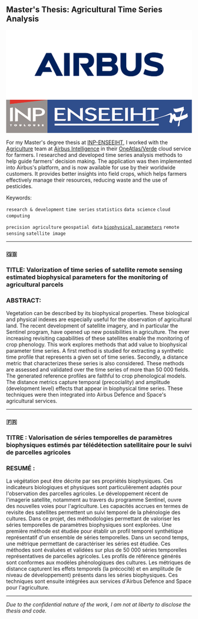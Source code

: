 ## Master's Thesis: Agricultural Time Series Analysis

![Airbus](./figs/airbus.png)
![INP-ENSEEIHT](./figs/n7.png)


For my Master's degree thesis at [INP-ENSEEIHT](https://www.enseeiht.fr/), I worked with the [Agriculture](https://www.intelligence-airbusds.com/markets/agriculture/) team at [Airbus Intelligence](https://www.intelligence-airbusds.com/) in their [OneAtlas/Verde](https://oneatlas.airbus.com/service/verde) cloud service for farmers.
I researched and developed time series analysis methods to help guide farmers' decision making.
The application was then implemented into Airbus's platform, and is now available for use by their worldwide customers.
It provides better insights into field crops, which helps farmers effectively manage their resources, reducing waste and the use of pesticides.

Keywords:

`research & development`
`time series`
`statistics`
`data science`
`cloud computing`

`precision agriculture`
`geospatial data`
[`biophysical parameters`](https://www.intelligence-airbusds.com/biophysicalparameters/)
`remote sensing`
`satellite image`


---
### 🇬🇧
### TITLE: Valorization of time series of satellite remote sensing estimated biophysical parameters for the monitoring of agricultural parcels

### ABSTRACT:
Vegetation can be described by its biophysical properties.
These biological and physical indexes are especially useful for the observation of agricultural land.
The recent development of satellite imagery, and in particular the Sentinel program, have opened up new possibilities in agriculture.
The ever increasing revisiting capabilities of these satellites enable the monitoring of crop phenology.
This work explores methods that add value to biophysical parameter time series.
A first method is studied for extracting a synthetic time profile that represents a given set of time series.
Secondly, a distance metric that characterizes these series is also considered.
These methods are assessed and validated over the time series of more than 50 000 fields.
The generated reference profiles are faithful to crop phenological models.
The distance metrics capture temporal (precociality) and amplitude (development level) effects that appear in biophysical time series.
These techniques were then integrated into Airbus Defence and Space's agricultural services.

---
### 🇫🇷
### TITRE : Valorisation de séries temporelles de paramètres biophysiques estimés par télédétection satellitaire pour le suivi de parcelles agricoles

### RESUMÉ :
La végétation peut être décrite par ses propriétés biophysiques.
Ces indicateurs biologiques et physiques sont particulièrement adaptés pour l'observation des parcelles agricoles.
Le développement récent de l'imagerie satellite, notamment au travers du programme Sentinel, ouvre des nouvelles voies pour l'agriculture.
Les capacités accrues en termes de revisite des satellites permettent un suivi temporel de la phénologie des cultures.
Dans ce projet, des méthodologies permettant de valoriser les séries temporelles de paramètres biophysiques sont explorées.
Une première méthode est étudiée pour établir un profil temporel synthétique représentatif d'un ensemble de séries temporelles.
Dans un second temps, une métrique permettant de caractériser les séries est étudiée.
Ces méthodes sont évaluées et validées sur plus de 50 000 séries temporelles représentatives de parcelles agricoles.
Les profils de référence générés sont conformes aux modèles phénologiques des cultures.
Les métriques de distance capturent les effets temporels (la précocité) et en amplitude (le niveau de développement) présents dans les séries biophysiques.
Ces techniques sont ensuite intégrées aux services d'Airbus Defence and Space pour l'agriculture.

---
_Due to the confidential nature of the work, I am not at liberty to disclose the thesis and code._
